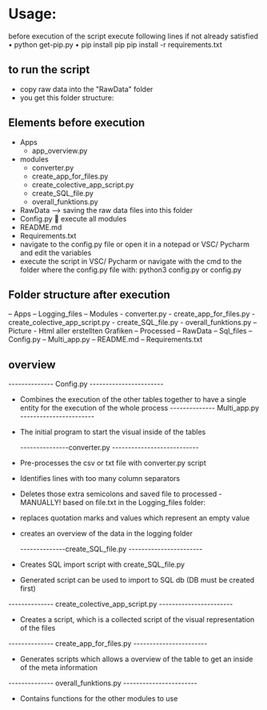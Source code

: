# Usage:
before execution of the script execute following lines if not already satisfied  
•	python get-pip.py
•	pip install pip
    pip install -r requirements.txt

## to run the script
- copy raw data into the "RawData" folder
- you get this folder structure:


## Elements before execution 
-	Apps
    -	app_overview.py
-	modules
    -	converter.py
    -	create_app_for_files.py
    -	create_colective_app_script.py
    -	create_SQL_file.py
    -	overall_funktions.py      
-	RawData --> saving the raw data files into this folder
-	Config.py  execute all modules 
-	README.md
-	Requirements.txt
- navigate to the config.py file or open it in a notepad or VSC/ Pycharm and edit the variables
- execute the script in VSC/ Pycharm 
or navigate with the cmd to the folder where the config.py file with: python3 config.py or config.py



## Folder structure after execution

–	Apps
–	Logging_files
–	Modules
    -	converter.py
    -	create_app_for_files.py
    -	create_colective_app_script.py
    -	create_SQL_file.py
    -	overall_funktions.py
–	Picture
    -	Html aller erstellten Grafiken
–	Processed
–	RawData
–	Sql_files
–	Config.py
–	Multi_app.py
–	README.md
–	Requirements.txt

## overview

-------------- Config.py -----------------------
-	Combines the execution of the other tables together to have a single entity for the execution of the whole process
-------------- Multi_app.py -----------------------
-	The initial program to start the visual inside of the tables 


    ---------------converter.py ---------------------------
-	 Pre-processes the csv or txt file with converter.py script
-	Identifies lines with too many column separators 
-	Deletes those extra semicolons and saved file to processed - MANUALLY! based on file.txt in the Logging_files folder:
-	replaces quotation marks and values which represent an empty value 
-	creates an overview of the data in the logging folder

    --------------create_SQL_file.py -----------------------
-	Creates SQL import script with create_SQL_file.py
-	Generated script can be used to import to SQL db (DB must  be created first)


-------------- create_colective_app_script.py -----------------------
-	Creates a script, which is a collected  script of the visual representation of the files


-------------- create_app_for_files.py -----------------------
-	Generates scripts which allows a overview of the table to get an inside of the meta information 


-------------- overall_funktions.py -----------------------
-	Contains functions for the other modules to use

